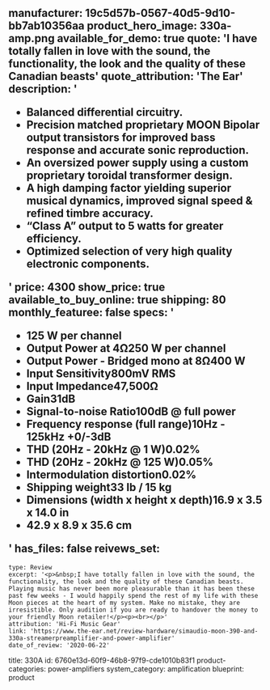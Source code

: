 manufacturer: 19c5d57b-0567-40d5-9d10-bb7ab10356aa
product_hero_image: 330a-amp.png
available_for_demo: true
quote: 'I have totally fallen in love with the sound, the functionality, the look and the quality of these Canadian beasts'
quote_attribution: 'The Ear'
description: '<ul><li>Balanced differential circuitry.</li><li>Precision matched proprietary MOON Bipolar output transistors for improved bass response and accurate sonic reproduction.</li><li>An oversized power supply using a custom proprietary toroidal transformer design.</li><li>A high damping factor yielding superior musical dynamics, improved signal speed &amp; refined timbre accuracy.</li><li>“Class A” output to 5 watts for greater efficiency.</li><li>Optimized selection of very high quality electronic components.</li></ul>'
price: 4300
show_price: true
available_to_buy_online: true
shipping: 80
monthly_featuree: false
specs: '<ul><li>125 W per channel</li><li>Output Power at 4Ω250 W per channel</li><li>Output Power - Bridged mono at 8Ω400 W</li><li>Input Sensitivity800mV RMS</li><li>Input Impedance47,500Ω</li><li>Gain31dB</li><li>Signal-to-noise Ratio100dB @ full power</li><li>Frequency response (full range)10Hz - 125kHz +0/-3dB</li><li>THD (20Hz - 20kHz @ 1 W)0.02%</li><li>THD (20Hz - 20kHz @ 125 W)0.05%</li><li>Intermodulation distortion0.02%</li><li>Shipping weight33 lb / 15 kg</li><li>Dimensions (width x height x depth)16.9 x 3.5 x 14.0 in</li><li>42.9 x 8.9 x 35.6 cm</li></ul>'
has_files: false
reivews_set:
  -
    type: Review
    excerpt: '<p>&nbsp;I have totally fallen in love with the sound, the functionality, the look and the quality of these Canadian beasts. Playing music has never been more pleasurable than it has been these past few weeks - I would happily spend the rest of my life with these Moon pieces at the heart of my system. Make no mistake, they are irresistible. Only audition if you are ready to handover the money to your friendly Moon retailer!</p><p><br></p>'
    attribution: 'Hi-Fi Music Gear'
    link: 'https://www.the-ear.net/review-hardware/simaudio-moon-390-and-330a-streamerpreamplifier-and-power-amplifier'
    date_of_review: '2020-06-22'
title: 330A
id: 6760e13d-60f9-46b8-97f9-cde1010b83f1
product-categories: power-amplifiers
system_category: amplification
blueprint: product
